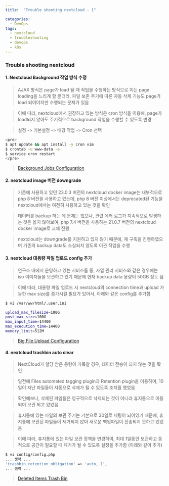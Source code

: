 ```yaml
---
title:  "Trouble shooting nextcloud - 1"

categories:
  - DevOps
tags:
  - nextcloud
  - troubleshooting
  - devops
  - k8s
---
```


### Trouble shooting nextcloud

#### 1. Nextcloud Background 작업 방식 수정

> AJAX 방식은 page가 load 될 때 작업을 수행하는 방식으로 이는 page loading을 느리게 할 뿐더러, 파일 보존 주기에 따른 자동 삭제 기능도 page가 load 되어야지만 수행되는 문제가 있음

> 이에 따라, nextcloud에서 권장하고 있는 방식은 cron 방식을 이용해, page가 load되지 않아도 주기적으로 background 작업을 수행할 수 있도록 변경

> 설정 -> 기본설정 -> 배경 작업 -> Cron 선택

```bash
<pre>
$ apt update && apt install -y cron vim
$ crontab -u www-data -e
$ service cron restart
</pre>
```

> [Background Jobs Configuration](https://docs.nextcloud.com/server/latest/admin_manual/configuration_server/background_jobs_configuration.html)

#### 2. nextcloud image 버전 downgrade

> 기존에 사용하고 있던 23.0.3 버전의 nextcloud docker image는 내부적으로 php 8 버전을 사용하고 있는데, php 8 버전 이상에서는 deprecated된 기능을 nextcloud에서는 여전히 사용하고 있는 것을 확인

> 데이터를 backup 하는 데 문제는 없으나, 관련 에러 로그가 지속적으로 발생하는 것은 옳지 않아보여, php 7.4 버전을 사용하는 21.0.7 버전의 nextcloud docker image로 교체 진행

> nextcloud는 downgrade를 지원하고 있지 않기 때문에, 재 구축을 진행하였으며 기존의 backup data도 소실되지 않도록 이관 작업을 수행

#### 3. nextcloud 대용량 파일 업로드 config 추가

> 연구소 내에서 운영하고 있는 서비스들 중, 사업 관리 서비스와 같은 경우에는 iso 이미지들을 보관하고 있기 때문에 현재 backup data 용량이 50GB 정도 됨

> 이에 따라, 대용량 파일 업로드 시 nextcloud의 connection time과 upload 가능한 max size를 증가시킬 필요가 있어서, 아래와 같은 config를 추가함

```bash
$ vi /var/ww/html/.user.ini

upload_max_filesize=100G
post_max_size=100G
max_input_time=14400
max_execution_time=14400
memory_limit=512M
```

> [Big File Upload Configuration](https://docs.nextcloud.com/server/latest/admin_manual/configuration_files/big_file_upload_configuration.html)


#### 4. nextcloud trashbin auto clear

> NextCloud가 할당 받은 용량이 가득찰 경우, 데이터 전송이 되지 않는 것을 확인

> 일전에  Files automated tagging plugin과 Retention plugin을 이용하여, 10일이 지난 파일들이 자동으로 삭제가 될 수 있도록 조치를 했었음

> 확인해보니, 삭제된 파일들은 영구적으로 삭제되는 것이 아니라 휴지통으로 이동되어 보관 되고 있었음

> 휴지통에 있는 파일의 보관 주기는 기본으로 30일로 세팅이 되어있기 때문에, 휴지통에 보관된 파일들이 제거되지 않아 새로운 백업파일이 전송되지 못하고 있었음

> 이에 따라, 휴지통에 있는 파일 보관 정책을 변경하여, 최대 1일동안 보관하고 동적으로 공간이 필요할 때 제거가 될 수 있도록 설정을 추가함 (아래와 같이 추가)

```bash
$ vi config/config.php
... 생략 ...
'trashbin_retention_obligation' => 'auto, 1',
... 생략 ...
```

> [Deleted Items Trash Bin](https://docs.nextcloud.com/server/latest/admin_manual/configuration_server/config_sample_php_parameters.html#deleted-items-trash-bin)
